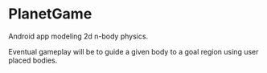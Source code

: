 # PlanetGame
Android app modeling 2d n-body physics.

Eventual gameplay will be to guide a given body to a goal region using user placed bodies.
